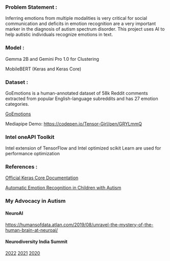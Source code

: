 ### Problem Statement :

Inferring emotions from multiple modalities is very critical for social communication and deficits in emotion recognition are a very important marker in the diagnosis of autism spectrum disorder. This project uses AI to help autistic individuals recognize emotions in text.

### Model :

Gemma 2B and Gemini Pro 1.0 for Clustering

MobileBERT (Keras and Keras Core)

### Dataset : 

GoEmotions is a human-annotated dataset of 58k Reddit comments extracted from popular English-language subreddits and has 27 emotion categories.

[GoEmotions](https://arxiv.org/pdf/2005.00547.pdf)

Mediapipe Demo: https://codepen.io/Tensor-Girl/pen/GRYLmmQ


### Intel oneAPI Toolkit

Intel extension of TensorFlow and Intel optimized scikit Learn are used for performance optimization

### References :

[Official Keras Core Documentation](https://keras.io/keras_core/)

[Automatic Emotion Recognition in Children with Autism](https://www.ncbi.nlm.nih.gov/pmc/articles/PMC8875834/)

### My Advocacy in Autism

#### NeuroAI 

https://humansofdata.atlan.com/2019/08/unravel-the-mystery-of-the-human-brain-at-neuroai/

#### Neurodiversity India Summit 

[2022](https://neuroaiworld.com/neurodiversity-india-summit-2022/)
[2021](https://neuroaiworld.com/neurodiversity-india-summit-2021/)
[2020](https://neuroaiworld.com/neurodiversity-india-summit-2020/)








